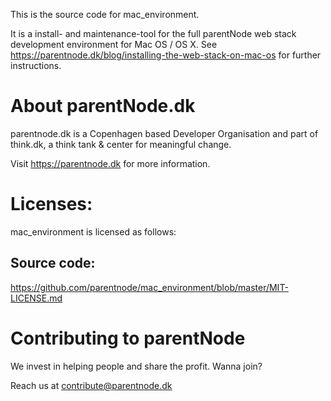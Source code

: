This is the source code for mac_environment.

It is a install- and maintenance-tool for the full parentNode web stack development environment for Mac OS / OS X.
See https://parentnode.dk/blog/installing-the-web-stack-on-mac-os for further instructions.


# About parentNode.dk
parentnode.dk is a Copenhagen based Developer Organisation and part of think.dk, a think tank & center for meaningful change. 

Visit https://parentnode.dk for more information.

# Licenses:
mac_environment is licensed as follows:

## Source code:
https://github.com/parentnode/mac_environment/blob/master/MIT-LICENSE.md


# Contributing to parentNode

We invest in helping people and share the profit.
Wanna join?

Reach us at [contribute@parentnode.dk](mailto:contribute@parentnode.dk)